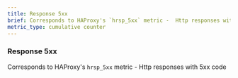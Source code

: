 ```yaml
---
title: Response 5xx
brief: Corresponds to HAProxy's `hrsp_5xx` metric -  Http responses with 5xx code
metric_type: cumulative counter
---
```

### Response 5xx

Corresponds to HAProxy's `hrsp_5xx` metric -  Http responses with 5xx code
